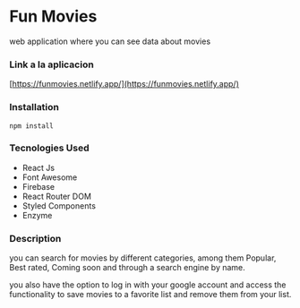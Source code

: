 # Fun Movies

web application where you can see data about movies

### Link a la aplicacion
[https://funmovies.netlify.app/](https://funmovies.netlify.app/)

### Installation

    npm install

### Tecnologies Used
- React Js
- Font Awesome
- Firebase
- React Router DOM
- Styled Components
- Enzyme

### Description
you can search for movies by different categories, among them Popular, Best rated, Coming soon and through a search engine by name.

you also have the option to log in with your google account and access the functionality to save movies to a favorite list and remove them from your list.
